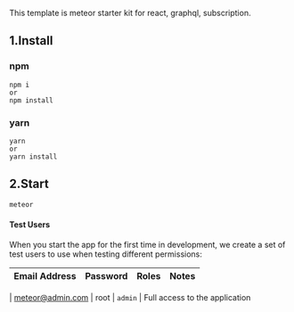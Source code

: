 This template is meteor starter kit for react, graphql, subscription.

## 1.Install

### npm

```
npm i
or
npm install
```

### yarn

```
yarn
or
yarn install
```

## 2.Start

```sh
meteor
```
#### Test Users

When you start the app for the first time in development, we create a set of test users to use when testing different permissions:

| Email Address | Password | Roles | Notes |
|:----------------|:--------:|:-------:|:-------------------------------|

| meteor@admin.com | root | `admin` | Full access to the application
